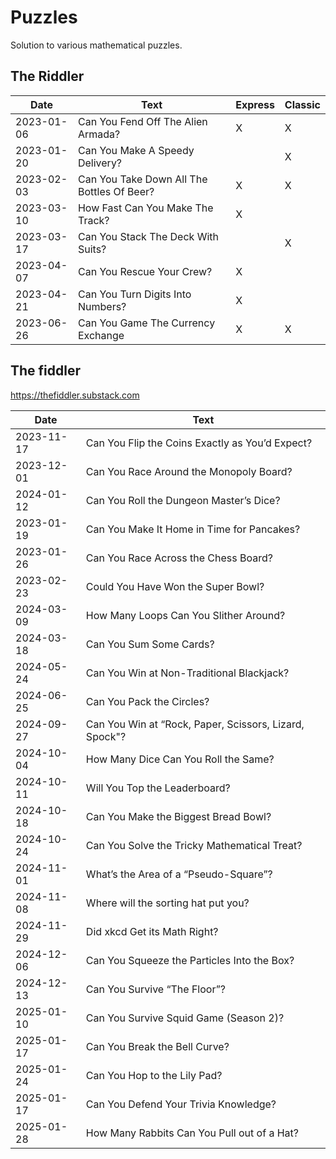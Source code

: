 # Puzzles
Solution to various mathematical puzzles.

## The Riddler

| Date       | Text                                            | Express | Classic |
| ---------- | ----------------------------------------------- | ------- | ------- |
| 2023-01-06 | Can You Fend Off The Alien Armada?			   | X       | X       |
| 2023-01-20 | Can You Make A Speedy Delivery?				   |         | X       |
| 2023-02-03 | Can You Take Down All The Bottles Of Beer?	   | X       | X       |
| 2023-03-10 | How Fast Can You Make The Track?                | X       |         |
| 2023-03-17 | Can You Stack The Deck With Suits?              |         | X       |
| 2023-04-07 | Can You Rescue Your Crew?		               | X       |         |
| 2023-04-21 | Can You Turn Digits Into Numbers?               | X       |         |
| 2023-06-26 | Can You Game The Currency Exchange              | X       | X       |

## The fiddler

https://thefiddler.substack.com


| Date       | Text                                            |
| ---------- | ----------------------------------------------- |
| 2023-11-17 | Can You Flip the Coins Exactly as You’d Expect? |
| 2023-12-01 | Can You Race Around the Monopoly Board?         |
| 2024-01-12 | Can You Roll the Dungeon Master’s Dice?         |
| 2023-01-19 | Can You Make It Home in Time for Pancakes?      |
| 2023-01-26 | Can You Race Across the Chess Board?            |
| 2023-02-23 | Could You Have Won the Super Bowl?            	|
| 2024-03-09 | How Many Loops Can You Slither Around?          |
| 2024-03-18 | Can You Sum Some Cards? 				           |
| 2024-05-24 | Can You Win at Non-Traditional Blackjack?       |
| 2024-06-25 | Can You Pack the Circles?	  				   |
| 2024-09-27 | Can You Win at “Rock, Paper, Scissors, Lizard, Spock"?   |
| 2024-10-04 | How Many Dice Can You Roll the Same?				|
| 2024-10-11 | Will You Top the Leaderboard? 					|
| 2024-10-18 | Can You Make the Biggest Bread Bowl? 			|
| 2024-10-24 | Can You Solve the Tricky Mathematical Treat? 	|
| 2024-11-01 | What’s the Area of a “Pseudo-Square”? 			|
| 2024-11-08 | Where will the sorting hat put you?				|
| 2024-11-29 | Did xkcd Get its Math Right? 					|
| 2024-12-06 | Can You Squeeze the Particles Into the Box?		|
| 2024-12-13 | Can You Survive “The Floor”?		|
| 2025-01-10 | Can You Survive Squid Game (Season 2)?|
| 2025-01-17 | Can You Break the Bell Curve? |
| 2025-01-24 | Can You Hop to the Lily Pad? |
| 2025-01-17 | Can You Defend Your Trivia Knowledge? |
| 2025-01-28 | How Many Rabbits Can You Pull out of a Hat? |